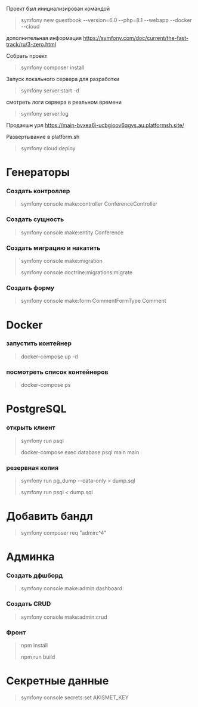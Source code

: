 Проект был инициализирован командой

> symfony new guestbook --version=6.0 --php=8.1 --webapp --docker --cloud

дополнительная информация https://symfony.com/doc/current/the-fast-track/ru/3-zero.html

Собрать проект

> symfony composer install

Запуск локального сервера для разработки

> symfony server:start -d

смотреть логи сервера в реальном времени

> symfony server:log

Продакшн урл
https://main-bvxea6i-ucbgioov6qgvs.au.platformsh.site/

Развертывание в platform.sh

> symfony cloud:deploy

# Генераторы

### Создать контроллер
> symfony console make:controller ConferenceController

### Создать сущность
> symfony console make:entity Conference

### Создать миграцию и накатить
> symfony console make:migration
> 
> symfony console doctrine:migrations:migrate

### Создать форму
> symfony console make:form CommentFormType Comment

# Docker

### запустить контейнер
> docker-compose up -d

### посмотреть список контейнеров
> docker-compose ps

# PostgreSQL

### открыть клиент
> symfony run psql
> 
> docker-compose exec database psql main main

### резервная копия
> symfony run pg_dump --data-only > dump.sql
> 
> symfony run psql < dump.sql


# Добавить бандл

> symfony composer req "admin:^4"


# Админка

### Создать дфшборд

> symfony console make:admin:dashboard

### Создать CRUD

> symfony console make:admin:crud


### Фронт

> npm install
> 
> npm run build

# Секретные данные

> symfony console secrets:set AKISMET_KEY